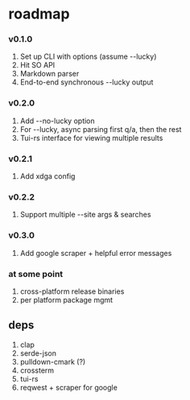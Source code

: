# roadmap

### v0.1.0
1. Set up CLI with options (assume --lucky)
2. Hit SO API
3. Markdown parser
4. End-to-end synchronous --lucky output

### v0.2.0
1. Add --no-lucky option
2. For --lucky, async parsing first q/a, then the rest
3. Tui-rs interface for viewing multiple results

### v0.2.1
1. Add xdga config

### v0.2.2
1. Support multiple --site args & searches

### v0.3.0
1. Add google scraper + helpful error messages

### at some point
1. cross-platform release binaries
2. per platform package mgmt

## deps
1. clap
2. serde-json
2. pulldown-cmark (?)
3. crossterm
4. tui-rs
5. reqwest + scraper for google
